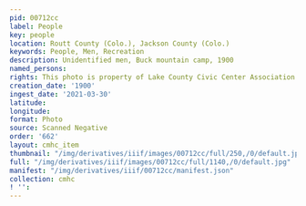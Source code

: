 ```yaml
---
pid: 00712cc
label: People
key: people
location: Routt County (Colo.), Jackson County (Colo.)
keywords: People, Men, Recreation
description: Unidentified men, Buck mountain camp, 1900
named_persons: 
rights: This photo is property of Lake County Civic Center Association.
creation_date: '1900'
ingest_date: '2021-03-30'
latitude: 
longitude: 
format: Photo
source: Scanned Negative
order: '662'
layout: cmhc_item
thumbnail: "/img/derivatives/iiif/images/00712cc/full/250,/0/default.jpg"
full: "/img/derivatives/iiif/images/00712cc/full/1140,/0/default.jpg"
manifest: "/img/derivatives/iiif/00712cc/manifest.json"
collection: cmhc
! '': 
---
```

